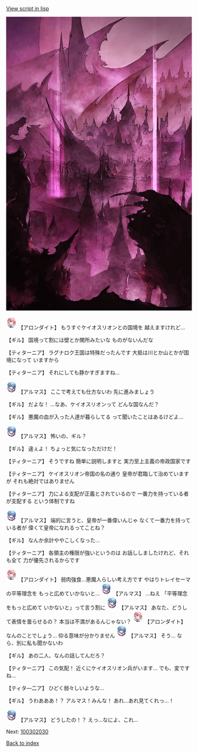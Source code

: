 [View script in lisp](../scripts/100302023.txt)

![300_devil_daytime03.png](../images/backgrounds/300_devil_daytime03.png)

<img src="../images/units/3100711.png" alt="3100711.png" height="34"/>
【アロンダイト】
もうすぐケイオスリオンとの国境を
越えますけれど…

【ギル】
国境って割には壁とか関所みたいな
ものがないんだな

【ティターニア】
ラグナロク王国は特殊だったんです
大抵は川とか山とかが国境になって
いますから

【ティターニア】
それにしても静かすぎますね…

<img src="../images/units/3103811.png" alt="3103811.png" height="34"/>
【アルマス】
ここで考えても仕方ないわ
先に進みましょう

【ギル】
だよな！
…なあ、ケイオスリオンって
どんな国なんだ？

【ギル】
悪魔の血が入った人達が暮らしてる
って聞いたことはあるけどよ…

<img src="../images/units/3103811.png" alt="3103811.png" height="34"/>
【アルマス】
怖いの、ギル？

【ギル】
違ぇよ！
ちょっと気になっただけだ！

【ティターニア】
そうですね
簡単に説明しますと
実力至上主義の帝政国家です

【ティターニア】
ケイオスリオン帝国の名の通り
皇帝が君臨して治めていますが
それも絶対ではありません

【ティターニア】
力による支配が正義とされているので
一番力を持っている者が支配する
という体制ですね

<img src="../images/units/3103811.png" alt="3103811.png" height="34"/>
【アルマス】
端的に言うと、皇帝が一番偉いんじゃ
なくて一番力を持っている者が
偉くて皇帝になれるってことね？

【ギル】
なんか余計ややこしくなった…

【ティターニア】
各領主の権限が強いというのは
お話ししましたけれど、それも全て
力が優先されるからです

<img src="../images/units/3100711.png" alt="3100711.png" height="34"/>
【アロンダイト】
弱肉強食…悪魔人らしい考え方です
やはりトレイセーマの平等理念を
もっと広めていかないと…

<img src="../images/units/3103811.png" alt="3103811.png" height="34"/>
【アルマス】
…ねえ
「平等理念をもっと広めて
いかないと」って言う割に

<img src="../images/units/3103811.png" alt="3103811.png" height="34"/>
【アルマス】
あなた、どうして表情を曇らせるの？
本当は不満があるんじゃない？

<img src="../images/units/3100711.png" alt="3100711.png" height="34"/>
【アロンダイト】
なんのことでしょう…
仰る意味が分かりません

<img src="../images/units/3103811.png" alt="3103811.png" height="34"/>
【アルマス】
そう…
なら、別に私も聞かないわ

【ギル】
あの二人、なんの話してんだろ？

【ティターニア】
この気配！
近くにケイオスリオン兵がいます…
でも、変ですね…

【ティタ―二ア】
ひどく弱々しいような…

【ギル】
うわあああ！？
アルマス！みんな！
あれ…あれ見てくれっ…！

<img src="../images/units/3103811.png" alt="3103811.png" height="34"/>
【アルマス】
どうしたの！？
えっ…なによ、これ…

Next: [100302030](100302030.md)

[Back to index](index.md)
